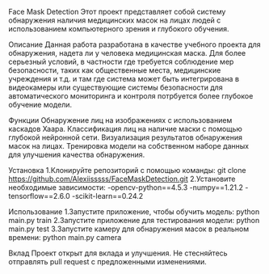 Face Mask Detection
Этот проект представляет собой систему обнаружения наличия медицинских масок на лицах людей с использованием компьютерного зрения и глубокого обучения.



Описание
Данная работа разработана в качестве учебного проекта для обнаружения, надета ли у человека медицинская маска. Для более серьезный условий, в частности где требуется соблюдение мер безопасности, таких как общественные места, медицинские учреждения и т.д. и там где система может быть интегрирована в видеокамеры или существующие системы безопасности для автоматического мониторинга и контроля потрбуется более глубокое обучение модели.


Функции
Обнаружение лиц на изображениях с использованием каскадов Хаара.
Классификация лиц на наличие маски с помощью глубокой нейронной сети.
Визуализация результатов обнаружения масок на лицах.
Тренировка модели на собственном наборе данных для улучшения качества обнаружения.


Установка
1.Клонируйте репозиторий с помощью команды:
git clone https://github.com/Alexiisssss/FaceMaskDetection.git
2.Установите необходимые зависимости:
-opencv-python==4.5.3
-numpy==1.21.2
-tensorflow==2.6.0
-scikit-learn==0.24.2


Использование
1.Запустите приложение, чтобы обучить модель:
python main.py train
2.Запустите приложение для тестирования модели:
python main.py test
3.Запустите камеру для обнаружения масок в реальном времени:
python main.py camera


Вклад
Проект открыт для вклада и улучшения. Не стесняйтесь отправлять pull request с предложенными изменениями.
